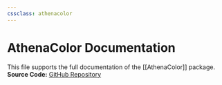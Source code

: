 ```yaml
---
cssclass: athenacolor
---
```


# AthenaColor Documentation
This file supports the full documentation of the [[AthenaColor]] package.
**Source Code:** [GitHub Repository]()
